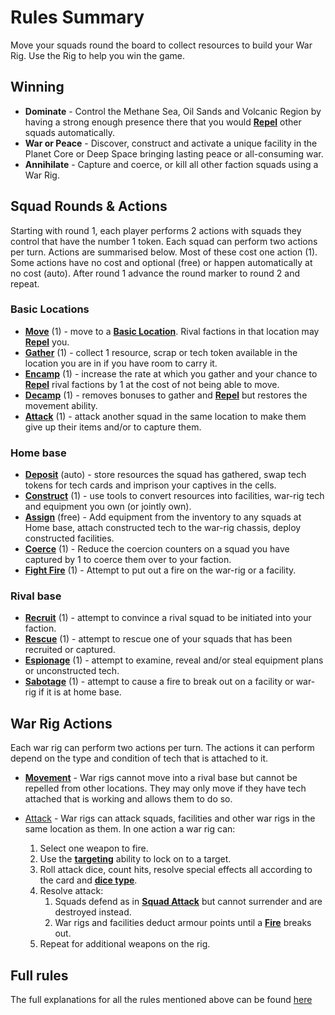 # Rules Summary

Move your squads round the board to collect resources to build your War Rig. Use the Rig to help you win the game.

## Winning

- **Dominate** - Control the Methane Sea, Oil Sands and Volcanic Region by having a strong enough presence there that you would [**Repel**](https://github.com/Ellotron/war-rig/tree/main/rules#repel) other squads automatically.
- **War or Peace** - Discover, construct and activate a unique facility in the Planet Core or Deep Space bringing lasting peace or all-consuming war.
- **Annihilate** - Capture and coerce, or kill all other faction squads using a War Rig.

## Squad Rounds & Actions

Starting with round 1, each player performs 2 actions with squads they control that have the number 1 token. Each squad can perform two actions per turn. Actions are summarised below. Most of these cost one action (1). Some actions have no cost and optional (free) or happen automatically at no cost (auto). After round 1 advance the round marker to round 2 and repeat.

### Basic Locations

- [**Move**](https://github.com/Ellotron/war-rig/tree/main/rules#1-move) (1) - move to a [**Basic Location**](https://github.com/Ellotron/war-rig/tree/main/rules#basic-locations). Rival factions in that location may [**Repel**](https://github.com/Ellotron/war-rig/tree/main/rules#repel) you.
- [**Gather**](https://github.com/Ellotron/war-rig/tree/main/rules#2-gather) (1) - collect 1 resource, scrap or tech token available in the location you are in if you have room to carry it.
- [**Encamp**](https://github.com/Ellotron/war-rig/tree/main/rules#3-encampdecamp) (1) - increase the rate at which you gather and your chance to [**Repel**](https://github.com/Ellotron/war-rig/tree/main/rules#repel) rival factions by 1 at the cost of not being able to move.
- [**Decamp**](https://github.com/Ellotron/war-rig/tree/main/rules#3-encampdecamp) (1) - removes bonuses to gather and [**Repel**](https://github.com/Ellotron/war-rig/tree/main/rules#repel) but restores the movement ability.
- [**Attack**](https://github.com/Ellotron/war-rig/tree/main/rules#4-squad-attack) (1) - attack another squad in the same location to make them give up their items and/or to capture them.

### Home base

- [**Deposit**](https://github.com/Ellotron/war-rig/tree/main/rules#deposit) (auto) - store resources the squad has gathered, swap tech tokens for tech cards and imprison your captives in the cells.
- [**Construct**](https://github.com/Ellotron/war-rig/tree/main/rules#6-construct) (1) - use tools to convert resources into facilities, war-rig tech and equipment you own (or jointly own).
- [**Assign**](https://github.com/Ellotron/war-rig/tree/main/rules#assign) (free) - Add equipment from the inventory to any squads at Home base, attach constructed tech to the war-rig chassis, deploy constructed facilities.
- [**Coerce**](https://github.com/Ellotron/war-rig/tree/main/rules#5-coerce) (1) - Reduce the coercion counters on a squad you have captured by 1 to coerce them over to your faction.
- [**Fight Fire**](https://github.com/Ellotron/war-rig/tree/main/rules#7-fight-fire) (1) - Attempt to put out a fire on the war-rig or a facility.

### Rival base

- [**Recruit**](https://github.com/Ellotron/war-rig/tree/main/rules#1-recruit) (1) - attempt to convince a rival squad to be initiated into your faction.
- [**Rescue**](https://github.com/Ellotron/war-rig/tree/main/rules#2-rescue) (1) - attempt to rescue one of your squads that has been recruited or captured.
- [**Espionage**](https://github.com/Ellotron/war-rig/tree/main/rules#3-espionage) (1) - attempt to examine, reveal and/or steal equipment plans or unconstructed tech.
- [**Sabotage**](https://github.com/Ellotron/war-rig/tree/main/rules#4-sabotage) (1) - attempt to cause a fire to break out on a facility or war-rig if it is at home base.

## War Rig Actions

Each war rig can perform two actions per turn. The actions it can perform depend on the type and condition of tech that is attached to it.

- [**Movement**](https://github.com/Ellotron/war-rig/tree/main/rules#movement) - War rigs cannot move into a rival base but cannot be repelled from other locations. They may only move if they have tech attached that is working and allows them to do so.

- [Attack](https://github.com/Ellotron/war-rig/tree/main/rules#attack) - War rigs can attack squads, facilities and other war rigs in the same location as them. In one action a war rig can:

  1. Select one weapon to fire.
  1. Use the [**targeting**](https://github.com/Ellotron/war-rig/tree/main/rules#targeting) ability to lock on to a target.
  1. Roll attack dice, count hits, resolve special effects all according to the card and [**dice type**](https://github.com/Ellotron/war-rig/tree/main/rules#war-rig).
  1. Resolve attack:
     1. Squads defend as in [**Squad Attack**](https://github.com/Ellotron/war-rig/tree/main/rules#4-squad-attack) but cannot surrender and are destroyed instead.
     1. War rigs and facilities deduct armour points until a [**Fire**](https://github.com/Ellotron/war-rig/tree/main/rules#fire) breaks out.
  1. Repeat for additional weapons on the rig.

## Full rules

The full explanations for all the rules mentioned above can be found [here](https://github.com/Ellotron/war-rig/tree/main/rules)
